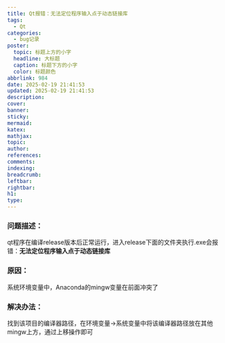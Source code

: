 ```yaml
---
title: Qt报错：无法定位程序输入点于动态链接库
tags:
  - Qt
categories:
  - bug记录
poster:
  topic: 标题上方的小字
  headline: 大标题
  caption: 标题下方的小字
  color: 标题颜色
abbrlink: 984
date: 2025-02-19 21:41:53
updated: 2025-02-19 21:41:53
description:
cover:
banner:
sticky:
mermaid:
katex:
mathjax:
topic:
author:
references:
comments:
indexing:
breadcrumb:
leftbar:
rightbar:
h1:
type:
---
```



### 问题描述：

qt程序在编译release版本后正常运行，进入release下面的文件夹执行.exe会报错：**无法定位程序输入点于动态链接库**

### 原因：

系统环境变量中，Anaconda的mingw变量在前面冲突了

### 解决办法：

找到该项目的编译器路径，在环境变量->系统变量中将该编译器路径放在其他mingw上方，通过上移操作即可
